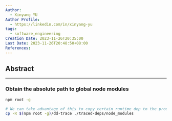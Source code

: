 ```yaml
---
Author:
  - Xinyang YU
Author Profile:
  - https://linkedin.com/in/xinyang-yu
tags:
  - software_engineering
Creation Date: 2023-11-26T20:35:00
Last Date: 2023-11-26T20:48:50+08:00
References:
---
```

## Abstract
---


### Obtain the absolute path to global node modules 
```bash
npm root -g

# We can take advantage of this to copy certain runtime dep to the production build
cp -R $(npm root -g)/dd-trace ./traced-deps/node_modules
```
